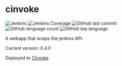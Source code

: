 # cinvoke 
![Jenkins](https://img.shields.io/jenkins/build/http/trevorism-build.eastus.cloudapp.azure.com/cinvoke)
![Jenkins Coverage](https://img.shields.io/jenkins/coverage/jacoco/http/trevorism-build.eastus.cloudapp.azure.com/cinvoke)
![GitHub last commit](https://img.shields.io/github/last-commit/trevorism/cinvoke)
![GitHub language count](https://img.shields.io/github/languages/count/trevorism/cinvoke)
![GitHub top language](https://img.shields.io/github/languages/top/trevorism/cinvoke)

A webapp that wraps the jenkins API.

Current version: 0.4.0

Deployed to [Cinvoke](http://cinvoke.datastore.trevorism.com)

